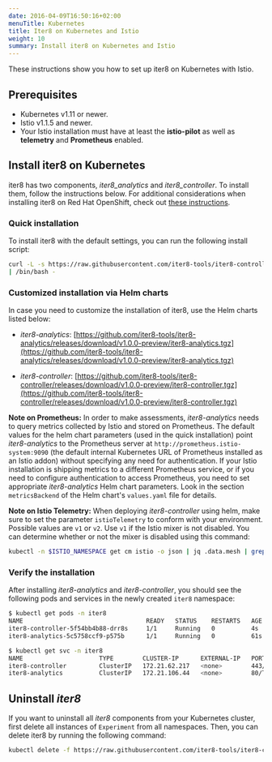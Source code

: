 ```yaml
---
date: 2016-04-09T16:50:16+02:00
menuTitle: Kubernetes
title: Iter8 on Kubernetes and Istio
weight: 10
summary: Install iter8 on Kubernetes and Istio
---
```


These instructions show you how to set up iter8 on Kubernetes with Istio.

## Prerequisites

* Kubernetes v1.11 or newer.
* Istio v1.1.5 and newer.
* Your Istio installation must have at least the **istio-pilot** as well as **telemetry** and **Prometheus** enabled.

## Install iter8 on Kubernetes

iter8 has two components, _iter8_analytics_ and _iter8_controller_. To install them, follow the instructions below. For additional considerations when installing iter8 on Red Hat OpenShift, check out [these instructions](../red-hat/).

### Quick installation

To install iter8 with the default settings, you can run the following install script:

```bash
curl -L -s https://raw.githubusercontent.com/iter8-tools/iter8-controller/v1.0.0-preview/install/install.sh \
| /bin/bash -
```

### Customized installation via Helm charts

In case you need to customize the installation of iter8, use the Helm charts listed below:

* _iter8-analytics_: [https://github.com/iter8-tools/iter8-analytics/releases/download/v1.0.0-preview/iter8-analytics.tgz](https://github.com/iter8-tools/iter8-analytics/releases/download/v1.0.0-preview/iter8-analytics.tgz)

* _iter8-controller_: [https://github.com/iter8-tools/iter8-controller/releases/download/v1.0.0-preview/iter8-controller.tgz](https://github.com/iter8-tools/iter8-controller/releases/download/v1.0.0-preview/iter8-controller.tgz)

**Note on Prometheus:** In order to make assessments, _iter8-analytics_ needs to query metrics collected by Istio and stored on Prometheus. The default values for the helm chart parameters (used in the quick installation) point _iter8-analytics_ to the Prometheus server at `http://prometheus.istio-system:9090` (the default internal Kubernetes URL of Prometheus installed as an Istio addon) without specifying any need for authentication. If your Istio installation is shipping metrics to a different Prometheus service, or if you need to configure authentication to access Prometheus, you need to set appropriate _iter8-analytics_ Helm chart parameters. Look in the section `metricsBackend` of the Helm chart's `values.yaml` file for details.

**Note on Istio Telemetry:** When deploying _iter8-controller_ using helm, make sure to set the parameter `istioTelemetry` to conform with your environment. Possible values are `v1` or `v2`. Use `v1` if the Istio mixer is not disabled. You can determine whether or not the mixer is disabled using this command:

```bash
kubectl -n $ISTIO_NAMESPACE get cm istio -o json | jq .data.mesh | grep -o 'disableMixerHttpReports: [A-Za-z]\+' | cut -d ' ' -f2
```

### Verify the installation

After installing _iter8-analytics_ and _iter8-controller_, you should see the following pods and services in the newly created `iter8` namespace:

```bash
$ kubectl get pods -n iter8
NAME                                  READY   STATUS    RESTARTS   AGE
iter8-controller-5f54bb4b88-drr8s     1/1     Running   0          4s
iter8-analytics-5c5758ccf9-p575b      1/1     Running   0          61s
```

```bash
$ kubectl get svc -n iter8
NAME                     TYPE        CLUSTER-IP      EXTERNAL-IP   PORT(S)   AGE
iter8-controller         ClusterIP   172.21.62.217   <none>        443/TCP   20s
iter8-analytics          ClusterIP   172.21.106.44   <none>        80/TCP    76s
```

## Uninstall _iter8_

If you want to uninstall all _iter8_ components from your Kubernetes cluster, first delete all instances of `Experiment` from all namespaces. Then, you can delete iter8 by running the following command:

```bash
kubectl delete -f https://raw.githubusercontent.com/iter8-tools/iter8-controller/v1.0.0-preview/install/iter8-controller.yaml
```
